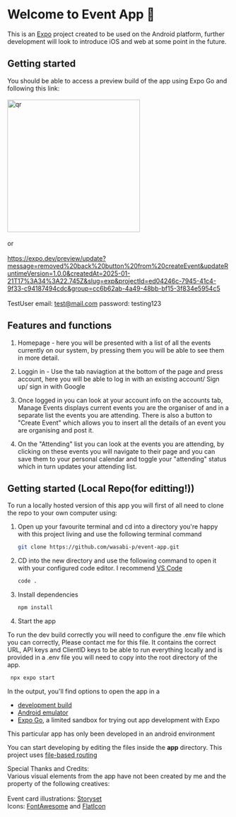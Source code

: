 # Welcome to Event App 👋

This is an [Expo](https://expo.dev) project created to be used on the Android platform, further development will look to introduce iOS and web at some point in the future.

## Getting started

You should be able to access a preview build of the app using Expo Go and following this link:
<br>
<br>
<img src="https://qr.expo.dev/eas-update?slug=exp&projectId=ed04246c-7945-41c4-9f33-c94187494cdc&groupId=cc6b62ab-4a49-48bb-bf15-3f834e5954c5&host=u.expo.dev" alt="qr" width="300">
<br>
<br>
or
<br>
<br>
https://expo.dev/preview/update?message=removed%20back%20button%20from%20createEvent&updateRuntimeVersion=1.0.0&createdAt=2025-01-21T17%3A34%3A22.745Z&slug=exp&projectId=ed04246c-7945-41c4-9f33-c94187494cdc&group=cc6b62ab-4a49-48bb-bf15-3f834e5954c5
<br>
<br>
TestUser
email: test@mail.com
password: testing123
<br>
## Features and functions

1. Homepage - here you will be presented with a list of all the events currently on our system, by pressing them you will be able to see them in more detail.

2. Loggin in - Use the tab naviagtion at the bottom of the page and press account, here you will be able to log in with an existing account/ Sign up/ sign in with Google

3. Once logged in you can look at your account info on the accounts tab, Manage Events displays current events you are the organiser of and in a separate list the events you are attending.
There is also a button to "Create Event" which allows you to insert all the details of an event you are organising and post it.

4. On the "Attending" list you can look at the events you are attending, by clicking on these events you will navigate to their page and you can save them to your personal calendar and toggle your "attending" status which in turn updates your attending list.

## Getting started (Local Repo(for editting!))

To run a locally hosted version of this app you will first of all need to clone the repo to your own computer using:

1. Open up your favourite terminal and cd into a directory you're happy with this project living and use the following terminal command

   ```bash
   git clone https://github.com/wasabi-p/event-app.git
   ```

2. CD into the new directory and use the following command to open it with your configured code editor. I recommend [VS Code](https://code.visualstudio.com/)

   ```bash
   code .
   ```

3. Install dependencies

   ```bash
   npm install
   ```

4. Start the app

To run the dev build correctly you will need to configure the .env file which you can correctly, Please contact me for this file. It contains the correct URL, API keys and ClientID keys to be able to run everything locally and is provided in a .env file you will need to copy into the root directory of the app.

```bash
 npx expo start
```

In the output, you'll find options to open the app in a

- [development build](https://docs.expo.dev/develop/development-builds/introduction/)
- [Android emulator](https://docs.expo.dev/workflow/android-studio-emulator/)
- [Expo Go](https://expo.dev/go), a limited sandbox for trying out app development with Expo

This particular app has only been developed in an android environment

You can start developing by editing the files inside the **app** directory. This project uses [file-based routing](https://docs.expo.dev/router/introduction)

Special Thanks and Credits:<br>
Various visual elements from the app have not been created by me and the property of the following creatives:
<br>
<br>
Event card illustrations: [Storyset](https://storyset.com/)
<br>
Icons: [FontAwesome](https://fontawesome.com/) and [FlatIcon](https://www.flaticon.com/)

